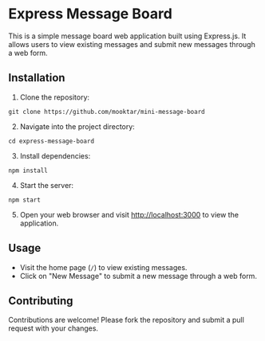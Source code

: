 # Express Message Board

This is a simple message board web application built using Express.js. It allows users to view existing messages and submit new messages through a web form.

## Installation

1. Clone the repository:

```
git clone https://github.com/mooktar/mini-message-board
```

2. Navigate into the project directory:

```
cd express-message-board
```

3. Install dependencies:

```
npm install
```

4. Start the server:

```
npm start
```

5. Open your web browser and visit [http://localhost:3000](http://localhost:3000) to view the application.

## Usage

- Visit the home page (`/`) to view existing messages.
- Click on "New Message" to submit a new message through a web form.

## Contributing

Contributions are welcome! Please fork the repository and submit a pull request with your changes.
